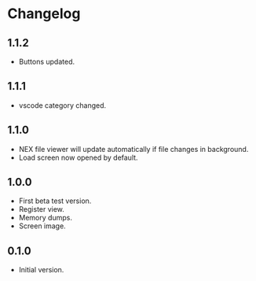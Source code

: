 # Changelog

## 1.1.2
- Buttons updated.

## 1.1.1
- vscode category changed.

## 1.1.0
- NEX file viewer will update automatically if file changes in background.
- Load screen now opened by default.

## 1.0.0
- First beta test version.
- Register view.
- Memory dumps.
- Screen image.

## 0.1.0
- Initial version.
